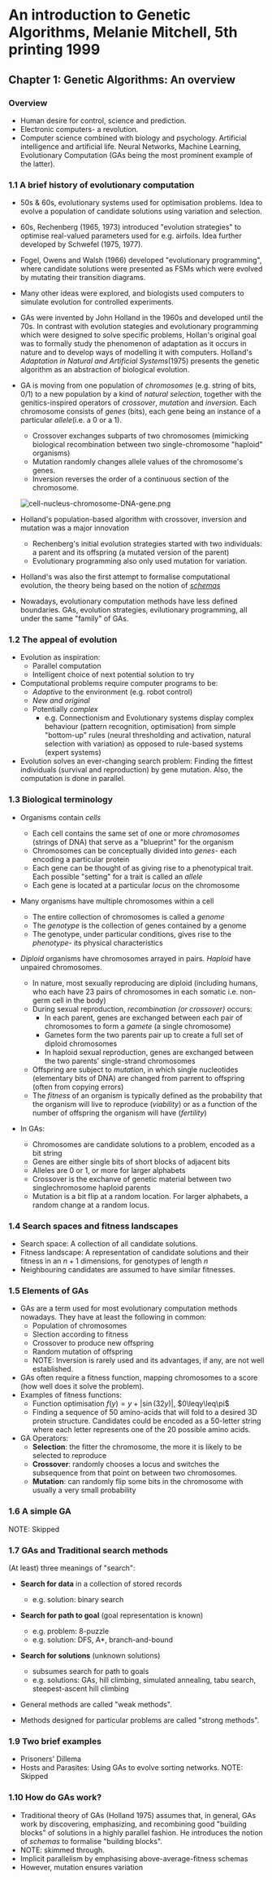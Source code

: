 # An introduction to Genetic Algorithms, Melanie Mitchell, 5th printing 1999

## Chapter 1: Genetic Algorithms: An overview

### Overview

- Human desire for control, science and prediction.
- Electronic computers- a revolution.
- Computer science combined with biology and psychology. Artificial intelligence and artificial life. Neural Networks, Machine Learning, Evolutionary Computation (GAs being the most prominent example of the latter).

### 1.1 A brief history of evolutionary computation

- 50s & 60s, evolutionary systems used for optimisation problems. Idea to evolve a population of candidate solutions using variation and selection.

- 60s, Rechenberg (1965, 1973) introduced "evolution strategies" to optimise real-valued parameters used for e.g. airfoils. Idea further developed by Schwefel (1975, 1977).

- Fogel, Owens and Walsh (1966) developed "evolutionary programming", where candidate solutions were presented as FSMs which were evolved by mutating their transition diagrams.

- Many other ideas were explored, and biologists used computers to simulate evolution for controlled experiments.

- GAs were invented by John Holland in the 1960s and developed until the 70s. In contrast with evolution stategies and evolutionary programming which were designed to solve specific problems, Hollan's original goal was to formally study the phenomenon of adaptation as it occurs in nature and to develop ways of modelling it with computers. Holland's *Adaptation in Natural and Artificial Systems*(1975) presents the genetic algorithm as an abstraction of biological evolution.

- GA is moving from one population of *chromosomes* (e.g. string of bits, 0/1) to a new population by  a kind of *natural selection*, together with the genitics-inspired operators of *crossover*, *mutation* and *inversion*. Each chromosome consists of *genes* (bits), each gene being an instance of a particular *allele*(i.e. a 0 or a 1).
    - Crossover exchanges subparts of two chromosomes (mimicking biological recombination between two single-chromosome "haploid" organisms)
    - Mutation randomly changes allele values of the chromosome's genes.
    - Inversion reverses the order of a continuous section of the chromosome.
  
  ![cell-nucleus-chromosome-DNA-gene.png](https://raw.githubusercontent.com/cristiean/images/mark-text/2020/04/11-22-19-22-cell-nucleus-chromosome-DNA-gene.png?token=AF25T2EX2QGIETZ7W7FTOGS6SI2JQ)

-  Holland's population-based algorithm with crossover, inversion and mutation was a major innovation
    - Rechenberg's initial evolution strategies started with two individuals: a parent and its offspring (a mutated version of the parent)
    - Evolutionary programming also only used mutation for variation.

- Holland's was also the first attempt to formalise computational evolution, the theory being based on the notion of [*schemas*](https://en.wikipedia.org/wiki/Schema_(genetic_algorithms))

- Nowadays, evolutionary computation methods have less defined boundaries. GAs, evolution strategies, evilutionary programming, all under the same "family" of GAs.

### 1.2 The appeal of evolution
- Evolution as inspiration:
    - Parallel computation
    - Intelligent choice of next potential solution to try
- Computational problems require computer programs to be:
    - *Adaptive* to the environment (e.g. robot control)
    - *New and original*
    - Potentially *complex*
        - e.g. Connectionism and Evolutionary systems display complex behaviour (pattern recognition, optimisation) from simple "bottom-up" rules (neural thresholding and activation, natural selection with variation) as opposed to rule-based systems (expert systems)
- Evolution solves an ever-changing search problem: Finding the fittest individuals (survival and reproduction) by gene mutation. Also, the computation is done in parallel.

### 1.3 Biological terminology
- Organisms contain *cells*
    - Each cell contains the same set of one or more *chromosomes* (strings of DNA) that serve as a "blueprint" for the organism
    - Chromosomes can be conceptually divided into *genes*- each encoding a particular protein
    - Each gene can be thought of as giving rise to a phenotypical trait. Each possible "setting" for a trait is called an *allele*
    - Each gene is located at a particular *locus* on the chromosome

- Many organisms have multiple chromosomes within a cell
    - The entire collection of chromosomes is called a *genome*
    - The *genotype* is the collection of genes contained by a genome
    - The genotype, under particular conditions, gives rise to the *phenotype*- its physical characteristics

- *Diploid* organisms have chromosomes arrayed in pairs. *Haploid* have unpaired chromosomes.
    - In nature, most sexually reproducing are diploid (including humans, who each have 23 pairs of chromosomes in each somatic i.e. non-germ cell in the body)
    - During sexual reproduction, *recombination (or crossover)* occurs:
        - In each parent, genes are exchanged between each pair of chromosomes to form a *gamete* (a single chromosome)
        - Gametes form the two parents pair up to create a full set of diploid chromosomes
        - In haploid sexual reproduction, genes are exchanged between the two parents' single-strand chromosomes
    - Offspring are subject to *mutation*, in which single nucleotides (elementary bits of DNA) are changed from parrent to offspring (often from copying errors)
    - The *fitness* of an organism is typically defined as the probability that the organism will live to reproduce (*viability*) or as a function of the number of offspring the organism will have (*fertility*)

- In GAs:
    - Chromosomes are candidate solutions to a problem, encoded as a bit string
    - Genes are either single bits of short blocks of adjacent bits
    - Alleles are 0 or 1, or more for larger alphabets
    - Crossover is the exchanve of genetic material between two singlechromosome haploid parents
    - Mutation is a bit flip at a random location. For larger alphabets, a random change at a random locus.

### 1.4 Search spaces and fitness landscapes
- Search space: A collection of all candidate solutions.
- Fitness landscape: A representation of candidate solutions and their fitness in an $n+1$ dimensions, for genotypes of length $n$
- Neighbouring candidates are assumed to have similar fitnesses.

### 1.5 Elements of GAs
- GAs are a term used for most evolutionary computation methods nowadays. They have at least the following in common:
    - Population of chromosomes
    - Slection according to fitness
    - Crossover to produce new offspring
    - Random mutation of offspring
    - NOTE: Inversion is rarely used and its advantages, if any, are not well established.
- GAs often require a fitness function, mapping chromosomes to a score (how well does it solve the problem).
- Examples of fitness functions:
    - Function optimisation $f(y)=y+|\sin(32y)|$, $0\leqy\leq\pi$
    - Finding a sequence of 50 amino-acids that will fold to a desired 3D protein structure. Candidates could be encoded as a 50-letter string where each letter represents one of the 20 possible amino acids.
- GA Operators:
    - **Selection**: the fitter the chromosome, the more it is likely to be selected to reproduce
    - **Crossover**: randomly chooses a locus and switches the subsequence from that point on between two chromosomes.
    - **Mutation**: can randomly flip some bits in the chromosome with usually a very small probability

### 1.6 A simple GA
NOTE: Skipped

### 1.7 GAs and Traditional search methods
(At least) three meanings of "search":
- **Search for data** in a collection of stored records
    - e.g. solution: binary search
- **Search for path to goal** (goal representation is known)
    - e.g. problem: 8-puzzle
    - e.g. solution: DFS, A\*, branch-and-bound
- **Search for solutions** (unknown solutions)
    - subsumes search for path to goals
    - e.g. solutions: GAs, hill climbing, simulated annealing, tabu search, steepest-ascent hill climbing

- General methods are called "weak methods".
- Methods designed for particular problems are called "strong methods".

### 1.9 Two brief examples
- Prisoners' Dillema
- Hosts and Parasites: Using GAs to evolve sorting networks. NOTE: Skipped

### 1.10 How do GAs work?
- Traditional theory of GAs (Holland 1975) assumes that, in general, GAs work by discovering, emphasizing, and recombining good "building blocks" of solutions in a highly parallel fashion. He introduces the notion of *schemas* to formalise "building blocks".
- NOTE: skimmed through.
- Implicit parallelism by emphasising above-average-fitness schemas
- However, mutation ensures variation
